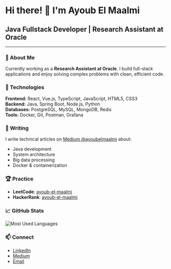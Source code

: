 # Hi there! 👋 I'm Ayoub El Maalmi

## Java Fullstack Developer | Research Assistant at Oracle

---

### 🚀 About Me

Currently working as a **Research Assistant at Oracle**. I build full-stack applications and enjoy solving complex problems with clean, efficient code.

### 🔧 Technologies

**Frontend:** React, Vue.js, TypeScript, JavaScript, HTML5, CSS3  
**Backend:** Java, Spring Boot, Node.js, Python  
**Databases:** PostgreSQL, MySQL, MongoDB, Redis  
**Tools:** Docker, Git, Postman, Grafana

### 📝 Writing

I write technical articles on [Medium @ayoubelmaalmi](https://medium.com/@ayoubelmaalmi) about:
- Java development
- System architecture
- Big data processing
- Docker & containerization

### 🏆 Practice

- **LeetCode**: [ayoub-el-maalmi](https://www.leetcode.com/ayoub-el-maalmi)
- **HackerRank**: [ayoub-el-maalmi](https://www.hackerrank.com/ayoub-el-maalmi)

### 📈 GitHub Stats

<p><img align="center" src="https://github-readme-stats.vercel.app/api/top-langs?username=elmaalmia&show_icons=true&locale=en&layout=compact" alt="Most Used Languages" /></p>

### 📫 Connect

- [LinkedIn](https://linkedin.com/in/ayoub-el-maalmi)
- [Medium](https://medium.com/@ayoubelmaalmi)
- [Email](mailto:elmaalmiayoub@gmail.com)
